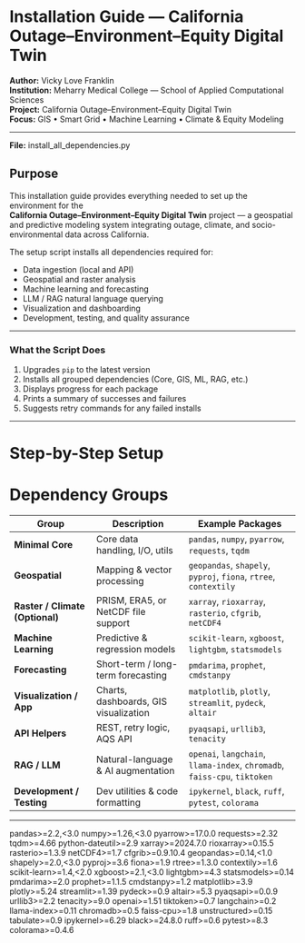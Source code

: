 # Installation Guide — California Outage–Environment–Equity Digital Twin

**Author:** Vicky Love Franklin  
**Institution:** Meharry Medical College — School of Applied Computational Sciences  
**Project:** California Outage–Environment–Equity Digital Twin  
**Focus:** GIS • Smart Grid • Machine Learning • Climate & Equity Modeling  

---
**File:** install_all_dependencies.py 
## Purpose

This installation guide provides everything needed to set up the environment for the  
**California Outage–Environment–Equity Digital Twin** project — a geospatial and predictive modeling system integrating outage, climate, and socio-environmental data across California.

The setup script installs all dependencies required for:
- Data ingestion (local and API)
- Geospatial and raster analysis
- Machine learning and forecasting
- LLM / RAG natural language querying
- Visualization and dashboarding
- Development, testing, and quality assurance

---

### What the Script Does

1. Upgrades `pip` to the latest version  
2. Installs all grouped dependencies (Core, GIS, ML, RAG, etc.)  
3. Displays progress for each package  
4. Prints a summary of successes and failures  
5. Suggests retry commands for any failed installs  

---

# Step-by-Step Setup

# Dependency Groups 
| Group                           | Description                           | Example Packages                                                          |
| ------------------------------- | ------------------------------------- | ------------------------------------------------------------------------- |
| **Minimal Core**                | Core data handling, I/O, utils        | `pandas`, `numpy`, `pyarrow`, `requests`, `tqdm`                          |
| **Geospatial**                  | Mapping & vector processing           | `geopandas`, `shapely`, `pyproj`, `fiona`, `rtree`, `contextily`          |
| **Raster / Climate (Optional)** | PRISM, ERA5, or NetCDF file support   | `xarray`, `rioxarray`, `rasterio`, `cfgrib`, `netCDF4`                    |
| **Machine Learning**            | Predictive & regression models        | `scikit-learn`, `xgboost`, `lightgbm`, `statsmodels`                      |
| **Forecasting**                 | Short-term / long-term forecasting    | `pmdarima`, `prophet`, `cmdstanpy`                                        |
| **Visualization / App**         | Charts, dashboards, GIS visualization | `matplotlib`, `plotly`, `streamlit`, `pydeck`, `altair`                   |
| **API Helpers**                 | REST, retry logic, AQS API            | `pyaqsapi`, `urllib3`, `tenacity`                                         |
| **RAG / LLM**                   | Natural-language & AI augmentation    | `openai`, `langchain`, `llama-index`, `chromadb`, `faiss-cpu`, `tiktoken` |
| **Development / Testing**       | Dev utilities & code formatting       | `ipykernel`, `black`, `ruff`, `pytest`, `colorama`                        |


----

pandas>=2.2,<3.0
numpy>=1.26,<3.0
pyarrow>=17.0.0
requests>=2.32
tqdm>=4.66
python-dateutil>=2.9
xarray>=2024.7.0
rioxarray>=0.15.5
rasterio>=1.3.9
netCDF4>=1.7
cfgrib>=0.9.10.4
geopandas>=0.14,<1.0
shapely>=2.0,<3.0
pyproj>=3.6
fiona>=1.9
rtree>=1.3.0
contextily>=1.6
scikit-learn>=1.4,<2.0
xgboost>=2.1,<3.0
lightgbm>=4.3
statsmodels>=0.14
pmdarima>=2.0
prophet>=1.1.5
cmdstanpy>=1.2
matplotlib>=3.9
plotly>=5.24
streamlit>=1.39
pydeck>=0.9
altair>=5.3
pyaqsapi>=0.0.9
urllib3>=2.2
tenacity>=9.0
openai>=1.51
tiktoken>=0.7
langchain>=0.2
llama-index>=0.11
chromadb>=0.5
faiss-cpu>=1.8
unstructured>=0.15
tabulate>=0.9
ipykernel>=6.29
black>=24.8.0
ruff>=0.6
pytest>=8.3
colorama>=0.4.6
